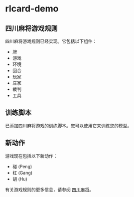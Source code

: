 # rlcard-demo

## 四川麻将游戏规则

四川麻将游戏规则已经实现。它包括以下组件：
- 牌
- 游戏
- 环境
- 回合
- 玩家
- 庄家
- 裁判
- 工具

## 训练脚本

已添加四川麻将游戏的训练脚本。您可以使用它来训练您的模型。

## 新动作

游戏现在包括以下新动作：
- 碰 (Peng)
- 杠 (Gang)
- 胡 (Hu)

有关游戏规则的更多信息，请参阅 [四川麻将](https://zh.wikipedia.org/wiki/四川麻将)。
